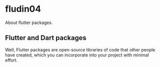 # fludin04

About flutter packages.

## Flutter and Dart packages

Well, Flutter packages are open-source libraries of code that other people have created, which you can incorporate into your project with minimal effort.
